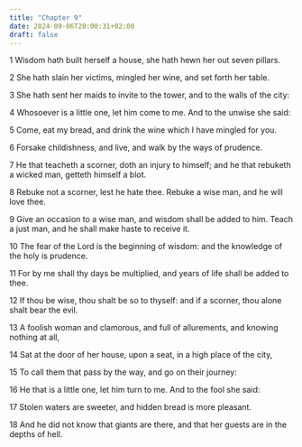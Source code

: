 ```yaml
---
title: "Chapter 9"
date: 2024-09-06T20:00:31+02:00
draft: false
---
```



1 Wisdom hath built herself a house, she hath hewn her out seven pillars.

2 She hath slain her victims, mingled her wine, and set forth her table.

3 She hath sent her maids to invite to the tower, and to the walls of the city:

4 Whosoever is a little one, let him come to me. And to the unwise she said:

5 Come, eat my bread, and drink the wine which I have mingled for you.

6 Forsake childishness, and live, and walk by the ways of prudence.

7 He that teacheth a scorner, doth an injury to himself; and he that rebuketh a wicked man, getteth himself a blot.

8 Rebuke not a scorner, lest he hate thee. Rebuke a wise man, and he will love thee.

9 Give an occasion to a wise man, and wisdom shall be added to him. Teach a just man, and he shall make haste to receive it.

10 The fear of the Lord is the beginning of wisdom: and the knowledge of the holy is prudence.

11 For by me shall thy days be multiplied, and years of life shall be added to thee.

12 If thou be wise, thou shalt be so to thyself: and if a scorner, thou alone shalt bear the evil.

13 A foolish woman and clamorous, and full of allurements, and knowing nothing at all,

14 Sat at the door of her house, upon a seat, in a high place of the city,

15 To call them that pass by the way, and go on their journey:

16 He that is a little one, let him turn to me. And to the fool she said:

17 Stolen waters are sweeter, and hidden bread is more pleasant.

18 And he did not know that giants are there, and that her guests are in the depths of hell.

